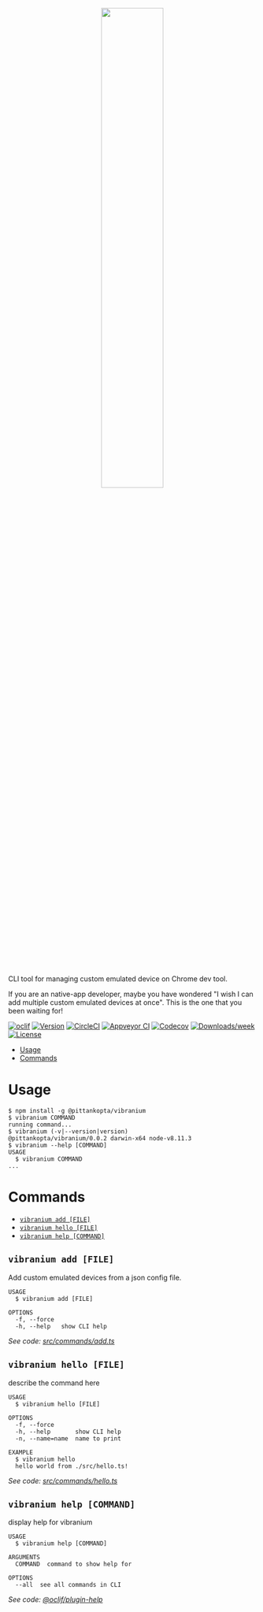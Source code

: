 <p align="center">
  <img src="https://user-images.githubusercontent.com/6269639/44947900-215a1000-ae4f-11e8-9bd9-a6207a544ba5.png" width="50%"/>
</p>

CLI tool for managing custom emulated device on Chrome dev tool.

If you are an native-app developer, maybe you have wondered "I wish I can add multiple custom emulated devices at once".  This is the one that you been waiting for!


[![oclif](https://img.shields.io/badge/cli-oclif-brightgreen.svg)](https://oclif.io)
[![Version](https://img.shields.io/npm/v/vibranium.svg)](https://npmjs.org/package/vibranium)
[![CircleCI](https://circleci.com/gh/Pittan/vibranium/tree/master.svg?style=shield)](https://circleci.com/gh/Pittan/vibranium/tree/master)
[![Appveyor CI](https://ci.appveyor.com/api/projects/status/github/Pittan/vibranium?branch=master&svg=true)](https://ci.appveyor.com/project/Pittan/vibranium/branch/master)
[![Codecov](https://codecov.io/gh/Pittan/vibranium/branch/master/graph/badge.svg)](https://codecov.io/gh/Pittan/vibranium)
[![Downloads/week](https://img.shields.io/npm/dw/vibranium.svg)](https://npmjs.org/package/vibranium)
[![License](https://img.shields.io/npm/l/vibranium.svg)](https://github.com/Pittan/vibranium/blob/master/package.json)

<!-- toc -->
* [Usage](#usage)
* [Commands](#commands)
<!-- tocstop -->
# Usage
<!-- usage -->
```sh-session
$ npm install -g @pittankopta/vibranium
$ vibranium COMMAND
running command...
$ vibranium (-v|--version|version)
@pittankopta/vibranium/0.0.2 darwin-x64 node-v8.11.3
$ vibranium --help [COMMAND]
USAGE
  $ vibranium COMMAND
...
```
<!-- usagestop -->
# Commands
<!-- commands -->
* [`vibranium add [FILE]`](#vibranium-add-file)
* [`vibranium hello [FILE]`](#vibranium-hello-file)
* [`vibranium help [COMMAND]`](#vibranium-help-command)

## `vibranium add [FILE]`

Add custom emulated devices from a json config file.

```
USAGE
  $ vibranium add [FILE]

OPTIONS
  -f, --force
  -h, --help   show CLI help
```

_See code: [src/commands/add.ts](https://github.com/Pittan/vibranium/blob/v0.0.2/src/commands/add.ts)_

## `vibranium hello [FILE]`

describe the command here

```
USAGE
  $ vibranium hello [FILE]

OPTIONS
  -f, --force
  -h, --help       show CLI help
  -n, --name=name  name to print

EXAMPLE
  $ vibranium hello
  hello world from ./src/hello.ts!
```

_See code: [src/commands/hello.ts](https://github.com/Pittan/vibranium/blob/v0.0.2/src/commands/hello.ts)_

## `vibranium help [COMMAND]`

display help for vibranium

```
USAGE
  $ vibranium help [COMMAND]

ARGUMENTS
  COMMAND  command to show help for

OPTIONS
  --all  see all commands in CLI
```

_See code: [@oclif/plugin-help](https://github.com/oclif/plugin-help/blob/v2.1.1/src/commands/help.ts)_
<!-- commandsstop -->
